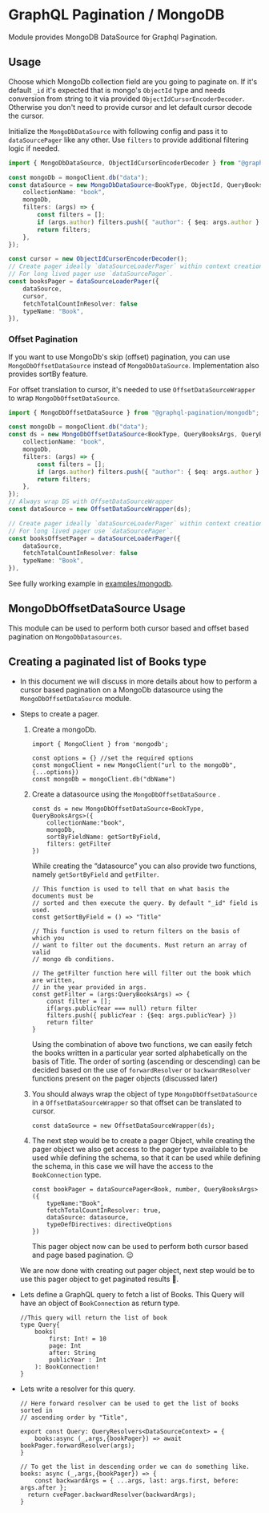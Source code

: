 # GraphQL Pagination / MongoDB

Module provides MongoDB DataSource for Graphql Pagination.


## Usage

Choose which MongoDb collection field are you going to paginate on.
If it's default `_id` it's expected that is mongo's `ObjectId` type and needs conversion from string to it via provided `ObjectIdCursorEncoderDecoder`. 
Otherwise you don't need to provide cursor and let default cursor decode the cursor. 

Initialize the `MongoDbDataSource` with following config and pass it to `dataSourcePager` like any other.
Use `filters` to provide additional filtering logic if needed.


```ts
import { MongoDbDataSource, ObjectIdCursorEncoderDecoder } from "@graphql-pagination/mongodb";

const mongoDb = mongoClient.db("data");
const dataSource = new MongoDbDataSource<BookType, ObjectId, QueryBooksArgs, QueryBooks_DescArgs>({
    collectionName: "book",
    mongoDb,
    filters: (args) => {
        const filters = [];
        if (args.author) filters.push({ "author": { $eq: args.author } });
        return filters;
    },
});

const cursor = new ObjectIdCursorEncoderDecoder();
// Create pager ideally `dataSourceLoaderPager` within context creation to get benefit of memoization.
// For long lived pager use `dataSourcePager`.
const booksPager = dataSourceLoaderPager({ 
    dataSource, 
    cursor, 
    fetchTotalCountInResolver: false 
    typeName: "Book",
}),
```

### Offset Pagination

If you want to use MongoDb's skip (offset) pagination, you can use `MongoDbOffsetDataSource` instead of `MongoDbDataSource`.
Implementation also provides sortBy feature.

For offset translation to cursor, it's needed to use `OffsetDataSourceWrapper` to wrap `MongoDbOffsetDataSource`.

```ts
import { MongoDbOffsetDataSource } from "@graphql-pagination/mongodb";

const mongoDb = mongoClient.db("data");
const ds = new MongoDbOffsetDataSource<BookType, QueryBooksArgs, QueryBooks_DescArgs>({
    collectionName: "book",
    mongoDb,
    filters: (args) => {
        const filters = [];
        if (args.author) filters.push({ "author": { $eq: args.author } });
        return filters;
    },
});
// Always wrap DS with OffsetDataSourceWrapper
const dataSource = new OffsetDataSourceWrapper(ds);

// Create pager ideally `dataSourceLoaderPager` within context creation to get benefit of memoization.
// For long lived pager use `dataSourcePager`.
const booksOffsetPager = dataSourceLoaderPager({ 
    dataSource, 
    fetchTotalCountInResolver: false 
    typeName: "Book",
}),
```

See fully working example in [examples/mongodb](../../examples/mongodb).

## MongoDbOffsetDataSource Usage

This module can be used  to perform both cursor based and offset based pagination on `MongoDbDatasources`.

## Creating a paginated list of Books type

- In this document we will discuss in more details about how to perform a cursor based pagination on a MongoDb datasource using the `MongoDbOffsetDataSource` module.
- Steps to create a pager.
    1. Create a mongoDb.
        
        ```tsx
        import { MongoClient } from 'mongodb';
        
        const options = {} //set the required options
        const mongoClient = new MongoClient("url to the mongoDb",{...options})
        const mongoDb = mongoClient.db("dbName")
        ```
        
    2. Create a datasource using the `MongoDbOffsetDataSource` .
        
        ```tsx
        const ds = new MongoDbOffsetDataSource<BookType, QueryBooksArgs>({
        	collectionName:"book",
        	mongoDb,
        	sortByFieldName: getSortByField,
        	filters: getFilter
        })
        ```
        
        While creating the “datasource” you can also provide two functions, namely `getSortByField` and `getFilter`.
        
        ```tsx
        // This function is used to tell that on what basis the documents must be 
        // sorted and then execute the query. By default "_id" field is used.
        const getSortByField = () => "Title"
        
        // This function is used to return filters on the basis of which you 
        // want to filter out the documents. Must return an array of valid 
        // mongo db conditions.
        
        // The getFilter function here will filter out the book which are written,
        // in the year provided in args.
        const getFilter = (args:QueryBooksArgs) => {
        	const filter = [];
        	if(args.publicYear === null) return filter
        	filters.push({ publicYear : {$eq: args.publicYear} })
        	return filter
        }
        ```
        
        Using the combination of above two functions, we can easily fetch the books written in a particular year sorted alphabetically on the basis of Title. The order of sorting (ascending or descending) can be decided based on the use of `forwardResolver` or `backwardResolver` functions present on the pager objects (discussed later)
        
    3. You should always wrap the object of type `MongoDbOffsetDataSource` in a `OffsetDataSourceWrapper` so that offset can be translated to cursor.
        
        ```tsx
        const dataSource = new OffsetDataSourceWrapper(ds);
        ```
        
    4. The next step would be to create a pager Object, while creating the pager object we also get access to the pager type available to be used while defining the schema, so that it can be used while defining the schema, in this case we will have the access to the `BookConnection` type.
        
        ```tsx
        const bookPager = dataSourcePager<Book, number, QueryBooksArgs>({
        	typeName:"Book",
        	fetchTotalCountInResolver: true,
        	dataSource: datasource,
        	typeDefDirectives: directiveOptions
        })
        ```
        
        This pager object now can be used to perform both cursor based and page based pagination. 😉
        
    
    We are now done with creating out pager object, next step would be to use this pager object to get paginated results 🎉.
    
- Lets define a GraphQL query to fetch a list of Books. This Query will have an object of `BookConnection`  as return type.
    
    ```tsx
    //This query will return the list of book
    type Query{
    	books(
    		first: Int! = 10
    		page: Int
    		after: String
    		publicYear : Int
    	): BookConnection!
    }
    ```
    
- Lets write a resolver for this query.
    
    ```tsx
    // Here forward resolver can be used to get the list of books sorted in 
    // ascending order by "Title",
    
    export const Query: QueryResolvers<DataSourceContext> = {
    	books:async (_,args,{bookPager}) => await bookPager.forwardResolver(args);
    }
    
    // To get the list in descending order we can do something like.
    books: async (_,args,{bookPager}) => {
    	const backwardArgs = { ...args, last: args.first, before: args.after };
      return cvePager.backwardResolver(backwardArgs);
    }
    ```